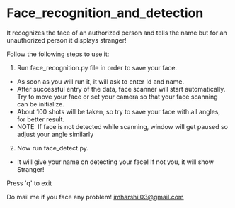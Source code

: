 # Face_recognition_and_detection
It recognizes the face of an authorized person and tells the name but for an unauthorized person it displays stranger!


Follow the following steps to use it:
1. Run face_recognition.py file in order to save your face.
  - As soon as you will run it, it will ask to enter Id and name.
  - After successful entry of the data, face scanner will start automatically. Try to move your face or set your camera so that your face scanning can be initialize. 
  - About 100 shots will be taken, so try to save your face with all angles, for better result.
  - NOTE: If face is not detected while scanning, window will get paused so adjust your angle similarly

2. Now run face_detect.py.
  - It will give your name on detecting your face! If not you, it will show Stranger!
  
Press 'q' to exit

Do mail me if you face any problem!
imharshil03@gmail.com
